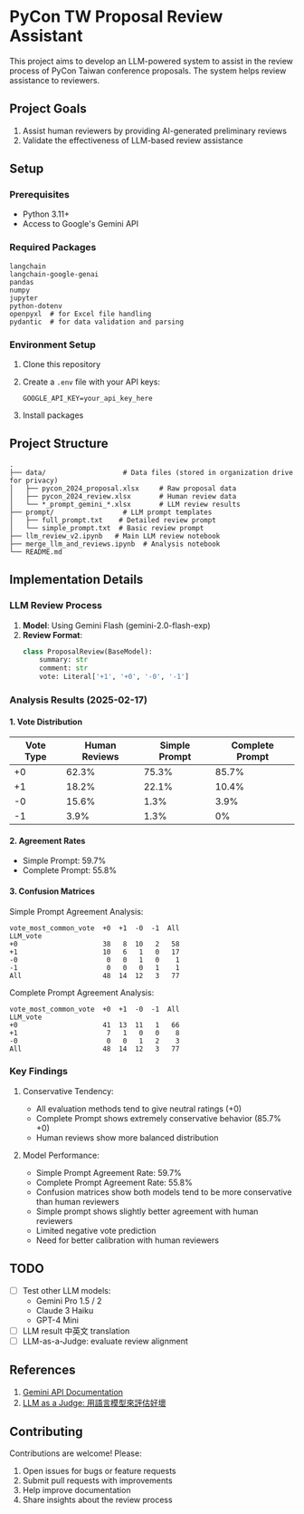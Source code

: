 # PyCon TW Proposal Review Assistant

This project aims to develop an LLM-powered system to assist in the review process of PyCon Taiwan conference proposals. The system helps review assistance to reviewers.

## Project Goals
1. Assist human reviewers by providing AI-generated preliminary reviews
2. Validate the effectiveness of LLM-based review assistance

## Setup

### Prerequisites
- Python 3.11+
- Access to Google's Gemini API

### Required Packages
```
langchain
langchain-google-genai
pandas
numpy
jupyter
python-dotenv
openpyxl  # for Excel file handling
pydantic  # for data validation and parsing
```

### Environment Setup
1. Clone this repository
2. Create a `.env` file with your API keys:
   ```
   GOOGLE_API_KEY=your_api_key_here
   ```

3. Install packages

## Project Structure
```
.
├── data/                   # Data files (stored in organization drive for privacy)
│   ├── pycon_2024_proposal.xlsx     # Raw proposal data
│   ├── pycon_2024_review.xlsx       # Human review data
│   └── *_prompt_gemini_*.xlsx       # LLM review results
├── prompt/                 # LLM prompt templates
│   ├── full_prompt.txt    # Detailed review prompt
│   └── simple_prompt.txt  # Basic review prompt
├── llm_review_v2.ipynb   # Main LLM review notebook
├── merge_llm_and_reviews.ipynb  # Analysis notebook
└── README.md
```

## Implementation Details

### LLM Review Process
1. **Model**: Using Gemini Flash (gemini-2.0-flash-exp)
2. **Review Format**:
   ```python
   class ProposalReview(BaseModel):
       summary: str
       comment: str
       vote: Literal['+1', '+0', '-0', '-1']
   ```

### Analysis Results (2025-02-17)

#### 1. Vote Distribution

| Vote Type | Human Reviews | Simple Prompt | Complete Prompt |
|-----------|--------------|---------------|-----------------|
| +0        | 62.3%       | 75.3%         | 85.7%          |
| +1        | 18.2%       | 22.1%         | 10.4%          |
| -0        | 15.6%       | 1.3%          | 3.9%           |
| -1        | 3.9%        | 1.3%          | 0%             |

#### 2. Agreement Rates
- Simple Prompt: 59.7%
- Complete Prompt: 55.8%

#### 3. Confusion Matrices

Simple Prompt Agreement Analysis:
```
vote_most_common_vote  +0  +1  -0  -1  All
LLM_vote                                  
+0                     38   8  10   2   58
+1                     10   6   1   0   17
-0                      0   0   1   0    1
-1                      0   0   0   1    1
All                    48  14  12   3   77
```

Complete Prompt Agreement Analysis:
```
vote_most_common_vote  +0  +1  -0  -1  All
LLM_vote                                  
+0                     41  13  11   1   66
+1                      7   1   0   0    8
-0                      0   0   1   2    3
All                    48  14  12   3   77
```

### Key Findings
1. Conservative Tendency:
   - All evaluation methods tend to give neutral ratings (+0)
   - Complete Prompt shows extremely conservative behavior (85.7% +0)
   - Human reviews show more balanced distribution

2. Model Performance:
   - Simple Prompt Agreement Rate: 59.7%
   - Complete Prompt Agreement Rate: 55.8%
   - Confusion matrices show both models tend to be more conservative than human reviewers
   - Simple prompt shows slightly better agreement with human reviewers
   - Limited negative vote prediction
   - Need for better calibration with human reviewers

## TODO
- [ ] Test other LLM models:
  - Gemini Pro 1.5 / 2
  - Claude 3 Haiku
  - GPT-4 Mini
- [ ] LLM result 中英文 translation
- [ ] LLM-as-a-Judge: evaluate review alignment

## References
1. [Gemini API Documentation](https://ai.google.dev/gemini-api/docs/models/experimental-models?hl=zh-tw)
2. [LLM as a Judge: 用語言模型來評估好壞](https://ywctech.net/ml-ai/paper-llm-as-a-judge/)

## Contributing
Contributions are welcome! Please:
1. Open issues for bugs or feature requests
2. Submit pull requests with improvements
3. Help improve documentation
4. Share insights about the review process